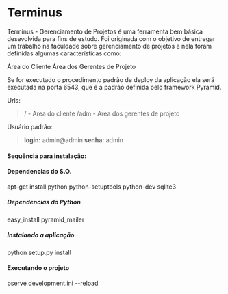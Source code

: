 # Terminus

Terminus - Gerenciamento de Projetos é uma ferramenta bem básica desevolvida para fins de estudo. Foi originada com o objetivo de entregar um trabalho na faculdade sobre gerenciamento de projetos e nela foram definidas algumas características como:

Área do Cliente
Área dos Gerentes de Projeto

Se for executado o procedimento padrão de deploy da aplicação ela será executada na porta 6543, que é a padrão definida pelo framework Pyramid.
 
 Urls:
 > / - Area do cliente
 > /adm - Area dos gerentes de projeto
 
 Usuário padrão:
 > **login:** admin@admin
 > **senha:** admin

#### Sequência para instalação:

#### Dependencias do S.O.

apt-get install python python-setuptools python-dev sqlite3

##### Dependencias do Python

easy_install pyramid_mailer

##### Instalando a aplicação

python setup.py install

#### Executando o projeto

pserve development.ini --reload


